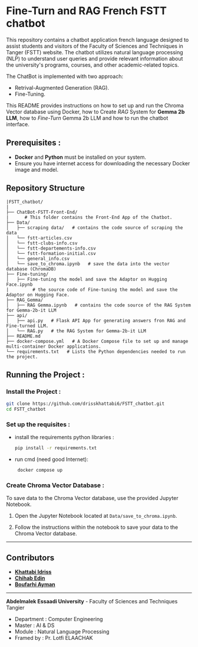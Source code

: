 # Fine-Turn and RAG French FSTT chatbot

This repository contains a chatbot application french language designed to assist students and visitors of the Faculty of Sciences and Techniques in Tanger (FSTT) website. The chatbot utilizes natural language processing (NLP) to understand user queries and provide relevant information about the university's programs, courses, and other academic-related topics.

The ChatBot is implemented with two approach: 
- Retrival-Augmented Generation (RAG).
- Fine-Tuning.

This README provides instructions on how to set up and run the Chroma Vector database using Docker, how to Create *RAG* System for **Gemma 2b LLM**, how to *Fine-Turn* Gemma 2b LLM and how to run the chatbot interface.

## Prerequisites :

- **Docker** and **Python** must be installed on your system.
- Ensure you have internet access for downloading the necessary Docker image and model.

## Repository Structure

```
|FSTT_chatbot/
|
├── ChatBot-FSTT-Front-End/
|      # This folder contains the Front-End App of the Chatbot.
├── Data/
│   ├── scraping data/   # contains the code source of scraping the data 
│   └── fstt-articles.csv
│   └── fstt-clubs-info.csv
│   └── fstt-departements-info.csv
│   └── fstt-formation-initial.csv
│   └── general_info.csv
│   └── save_to_chroma.ipynb   # save the data into the vector database (ChromaDB)
├── Fine-tuning/
│   ├── Fine-tuning the model and save the Adaptor on Hugging Face.ipynb
|         # the source code of Fine-tuning the model and save the Adaptor on Hugging Face.
├── RAG_Gemma/
│   ├── RAG Gemma.ipynb   # contains the code source of the RAG System for Gemma-2b-it LLM
├── api/
│   ├── api.py   # Flask API App for generating answers fron RAG and Fine-turned LLM.
│   └── RAG.py   # the RAG System for Gemma-2b-it LLM
├── README.md
├── docker-compose.yml   # A Docker Compose file to set up and manage multi-container Docker applications.
└── requirements.txt   # Lists the Python dependencies needed to run the project.
```

## Running the Project :

### Install the Project :

   ```sh
   git clone https://github.com/drisskhattabi6/FSTT_chatbot.git
   cd FSTT_chatbot
   ```

### Set up the requisites :

- install the requirements python libraries :

  ```sh
  pip install -r requirements.txt
  ```

- run cmd (need good Internet):
  
  ```sh
   docker compose up
   ```

### Create Chroma Vector Database :

To save data to the Chroma Vector database, use the provided Jupyter Notebook.

1. Open the Jupyter Notebook located at `Data/save_to_chroma.ipynb`.

2. Follow the instructions within the notebook to save your data to the Chroma Vector database.


---

## Contributors

- **[Khattabi Idriss](https://github.com/drisskhattabi6)**
- **[Chihab Edin](https://github.com/novoSoftEng/)**
- **[Boufarhi Ayman](https://github.com/aymanboufarhi)**

---

**Abdelmalek Essaadi University** - Faculty of Sciences and Techniques Tangier
   - Department : Computer Engineering
   - Master : AI & DS
   - Module : Natural Language Processing
   - Framed by : Pr. Lotfi ELAACHAK

